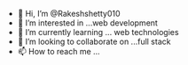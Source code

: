 - 👋 Hi, I’m @Rakeshshetty010
- 👀 I’m interested in ...web development
- 🌱 I’m currently learning ... web technologies
- 💞️ I’m looking to collaborate on ...full stack
- 📫 How to reach me ...

<!---
Rakeshshetty010/Rakeshshetty010 is a ✨ special ✨ repository because its `README.md` (this file) appears on your GitHub profile.
You can click the Preview link to take a look at your changes.
--->
